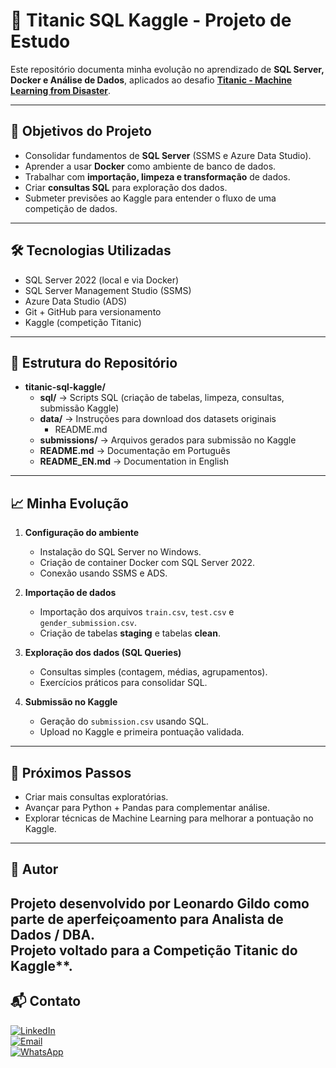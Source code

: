 # 🚢 Titanic SQL Kaggle - Projeto de Estudo

Este repositório documenta minha evolução no aprendizado de **SQL Server, Docker e Análise de Dados**, aplicados ao desafio **[Titanic - Machine Learning from Disaster](https://www.kaggle.com/c/titanic)**.

---

## 📌 Objetivos do Projeto
- Consolidar fundamentos de **SQL Server** (SSMS e Azure Data Studio).  
- Aprender a usar **Docker** como ambiente de banco de dados.  
- Trabalhar com **importação, limpeza e transformação** de dados.  
- Criar **consultas SQL** para exploração dos dados.  
- Submeter previsões ao Kaggle para entender o fluxo de uma competição de dados.  

---

## 🛠️ Tecnologias Utilizadas
- SQL Server 2022 (local e via Docker)  
- SQL Server Management Studio (SSMS)  
- Azure Data Studio (ADS)  
- Git + GitHub para versionamento  
- Kaggle (competição Titanic)  

---

## 📂 Estrutura do Repositório
- **titanic-sql-kaggle/**
  - **sql/** → Scripts SQL (criação de tabelas, limpeza, consultas, submissão Kaggle)  
  - **data/** → Instruções para download dos datasets originais  
    - README.md  
  - **submissions/** → Arquivos gerados para submissão no Kaggle  
  - **README.md** → Documentação em Português  
  - **README_EN.md** → Documentation in English  

---

## 📈 Minha Evolução
1. **Configuração do ambiente**  
   - Instalação do SQL Server no Windows.  
   - Criação de container Docker com SQL Server 2022.  
   - Conexão usando SSMS e ADS.  

2. **Importação de dados**  
   - Importação dos arquivos `train.csv`, `test.csv` e `gender_submission.csv`.  
   - Criação de tabelas **staging** e tabelas **clean**.  

3. **Exploração dos dados (SQL Queries)**  
   - Consultas simples (contagem, médias, agrupamentos).  
   - Exercícios práticos para consolidar SQL.  

4. **Submissão no Kaggle**  
   - Geração do `submission.csv` usando SQL.  
   - Upload no Kaggle e primeira pontuação validada.  

---

## 🚀 Próximos Passos
- Criar mais consultas exploratórias.  
- Avançar para Python + Pandas para complementar análise.  
- Explorar técnicas de Machine Learning para melhorar a pontuação no Kaggle.  

---

## 👤 Autor
Projeto desenvolvido por **Leonardo Gildo** como parte de aperfeiçoamento para **Analista de Dados / DBA**.  
Projeto voltado para a Competição Titanic do Kaggle**.
---

## 📬 Contato  

[![LinkedIn](https://img.shields.io/badge/LinkedIn-0077B5?style=for-the-badge&logo=linkedin&logoColor=white)](https://www.linkedin.com/in/leonardo-gildo)  
[![Email](https://img.shields.io/badge/Email-D14836?style=for-the-badge&logo=gmail&logoColor=white)](mailto:leonardo@devzenith.com.br)  
[![WhatsApp](https://img.shields.io/badge/WhatsApp-25D366?style=for-the-badge&logo=whatsapp&logoColor=white)](https://wa.me/5585986460376)  
